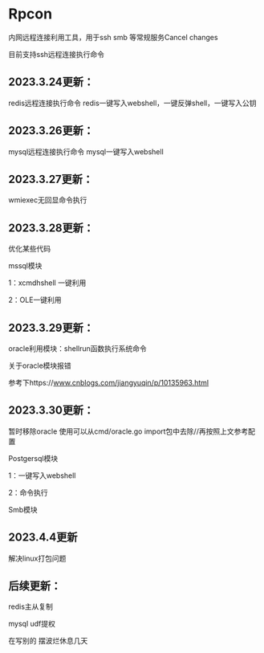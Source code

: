 # Rpcon
 内网远程连接利用工具，用于ssh smb 等常规服务Cancel changes

目前支持ssh远程连接执行命令

## 2023.3.24更新：

redis远程连接执行命令 redis一键写入webshell，一键反弹shell，一键写入公钥

## 2023.3.26更新：

mysql远程连接执行命令 mysql一键写入webshell 

## 2023.3.27更新：

wmiexec无回显命令执行

## 2023.3.28更新：

优化某些代码

mssql模块

1：xcmdhshell 一键利用

2：OLE一键利用

## 2023.3.29更新：

oracle利用模块：shellrun函数执行系统命令

关于oracle模块报错

参考下https://www.cnblogs.com/jiangyuqin/p/10135963.html

## 2023.3.30更新：

暂时移除oracle 使用可以从cmd/oracle.go import包中去除//再按照上文参考配置

Postgersql模块

1：一键写入webshell

2：命令执行

Smb模块
## 2023.4.4更新
解决linux打包问题

## 后续更新：

redis主从复制

mysql udf提权

在写别的 摆波烂休息几天
